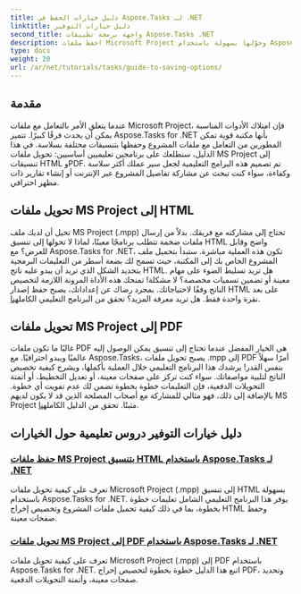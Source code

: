 ```yaml
---
title: دليل خيارات الحفظ في Aspose.Tasks لـ .NET
linktitle: دليل خيارات التوفير
second_title: واجهة برمجة تطبيقات Aspose.Tasks .NET
description: احفظ ملفات Microsoft Project وحوّلها بسهولة باستخدام Aspose.Tasks for .NET. استكشف البرامج التعليمية حول التصدير إلى تنسيقات HTML وPDF.
type: docs
weight: 20
url: /ar/net/tutorials/tasks/guide-to-saving-options/
---
```

## مقدمة

عندما يتعلق الأمر بالتعامل مع ملفات Microsoft Project، فإن امتلاك الأدوات المناسبة يمكن أن يحدث فرقًا كبيرًا. تتميز Aspose.Tasks for .NET بأنها مكتبة قوية تمكن المطورين من التعامل مع ملفات المشروع وحفظها بتنسيقات مختلفة بسلاسة. في هذا الدليل، سنطلعك على برنامجين تعليميين أساسيين: تحويل ملفات MS Project إلى تنسيقات HTML وPDF. تم تصميم هذه البرامج التعليمية لجعل سير عملك أكثر سلاسة وكفاءة، سواء كنت تبحث عن مشاركة تفاصيل المشروع عبر الإنترنت أو إنشاء تقارير ذات مظهر احترافي.

## تحويل ملفات MS Project إلى HTML

تخيل أن لديك ملف MS Project (.mpp) تحتاج إلى مشاركته مع فريقك. بدلاً من إرسال ملفات ضخمة تتطلب برنامجًا معينًا، لماذا لا تحولها إلى تنسيق HTML واضح وقابل للعرض؟ مع Aspose.Tasks for .NET، تكون هذه العملية مباشرة. ستبدأ بتحميل ملف المشروع الخاص بك إلى المكتبة، حيث تسمح لك بضعة أسطر من التعليمات البرمجية بتحديد الشكل الذي تريد أن يبدو عليه ناتج HTML. هل تريد تسليط الضوء على مهام معينة أو تضمين تسميات مخصصة؟ لا مشكلة! تمنحك هذه الأداة المرونة اللازمة لتخصيص الناتج وفقًا لاحتياجاتك. بمجرد رضاك عن إعداداتك، يصبح حفظ إصدار HTML على بعد نقرة واحدة فقط. هل تريد معرفة المزيد؟ تحقق من البرنامج التعليمي الكامل[هنا](./save-ms-project-files-to-html-format/).

## تحويل ملفات MS Project إلى PDF

غالبًا ما تكون ملفات PDF هي الخيار المفضل عندما تحتاج إلى تنسيق يمكن الوصول إليه عالميًا ويبدو احترافيًا. مع Aspose.Tasks، يصبح تحويل ملفات .mpp إلى PDF أمرًا سهلاً بنفس القدر! يرشدك هذا البرنامج التعليمي خلال العملية بأكملها، ويشرح كيفية تخصيص الناتج لتلبية مواصفاتك. سواء كنت تركز على صفحات معينة، أو تعديل التخطيط، أو أتمتة التحويلات الدفعية، فإن التعليمات خطوة بخطوة تضمن لك عدم تفويت أي خطوة. بالإضافة إلى ذلك، فهو مثالي للمشاركة مع أصحاب المصلحة الذين قد لا يكون لديهم MS Project مثبتًا. تحقق من الدليل الكامل[هنا](./convert-ms-project-files-to-pdf/).

## دليل خيارات التوفير دروس تعليمية حول الخيارات
### [حفظ ملفات MS Project بتنسيق HTML باستخدام Aspose.Tasks لـ .NET](./save-ms-project-files-to-html-format/)
تعرف على كيفية تحويل ملفات Microsoft Project (.mpp) إلى تنسيق HTML بسهولة باستخدام Aspose.Tasks for .NET. يوفر هذا البرنامج التعليمي الشامل تعليمات خطوة بخطوة، بما في ذلك كيفية تحميل ملفات المشروع وتخصيص إخراج HTML وحفظ صفحات معينة.
### [تحويل ملفات MS Project إلى PDF باستخدام Aspose.Tasks لـ .NET](./convert-ms-project-files-to-pdf/)
تعرف على كيفية تحويل ملفات Microsoft Project (.mpp) إلى PDF باستخدام Aspose.Tasks for .NET. اتبع هذا الدليل خطوة بخطوة لتخصيص إخراج PDF، وتحديد صفحات معينة، وأتمتة التحويلات الدفعية.